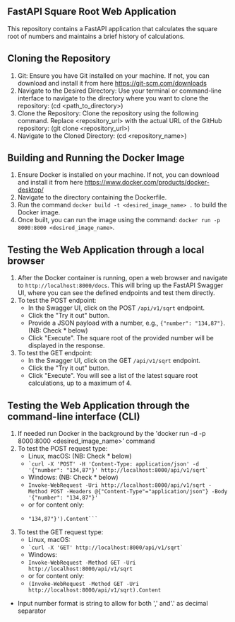 ## FastAPI Square Root Web Application
This repository contains a FastAPI application that calculates the square root of numbers and maintains a brief history of calculations.

## Cloning the Repository
1. Git: Ensure you have Git installed on your machine. 
   If not, you can download and install it from here https://git-scm.com/downloads
2. Navigate to the Desired Directory: Use your terminal or command-line interface to navigate to the directory 
   where you want to clone the repository: (cd <path_to_directory>)
3. Clone the Repository: Clone the repository using the following command. 
   Replace <repository_url> with the actual URL of the GitHub repository: (git clone <repository_url>)
4. Navigate to the Cloned Directory: (cd <repository_name>)

## Building and Running the Docker Image
1. Ensure Docker is installed on your machine. 
   If not, you can download and install it from here https://www.docker.com/products/docker-desktop/
2. Navigate to the directory containing the Dockerfile.
3. Run the command `docker build -t <desired_image_name> .` to build the Docker image.
4. Once built, you can run the image using the command: `docker run -p 8000:8000 <desired_image_name>`.

## Testing the Web Application through a local browser
1. After the Docker container is running, open a web browser and navigate to `http://localhost:8000/docs`. 
   This will bring up the FastAPI Swagger UI, where you can see the defined endpoints and test them directly.
3. To test the POST endpoint:
   - In the Swagger UI, click on the POST `/api/v1/sqrt` endpoint.
   - Click the "Try it out" button.
   - Provide a JSON payload with a number, e.g., `{"number": "134,87"}`. (NB: Check * below)
   - Click "Execute". The square root of the provided number will be displayed in the response.
4. To test the GET endpoint:
   - In the Swagger UI, click on the GET `/api/v1/sqrt` endpoint.
   - Click the "Try it out" button.
   - Click "Execute". You will see a list of the latest square root calculations, up to a maximum of 4.

## Testing the Web Application through the command-line interface (CLI)
1. If needed run Docker in the background by the 'docker run -d -p 8000:8000 <desired_image_name>' command
2. To test the POST request type:
   - Linux, macOS: (NB: Check * below)
   - ``` `curl -X 'POST' -H 'Content-Type: application/json' -d '{"number": "134,87"}' http://localhost:8000/api/v1/sqrt` ```
   - Windows: (NB: Check * below)
   - ``` Invoke-WebRequest -Uri http://localhost:8000/api/v1/sqrt -Method POST -Headers @{"Content-Type"="application/json"} -Body '{"number": "134,87"}' ```
   - or for content only:
   - ```(Invoke-WebRequest -Uri http://localhost:8000/api/v1/sqrt -Method POST -Headers @{"Content-Type"="application/json"} -Body '{"number": 
     "134,87"}').Content```
4. To test the GET request type: 
   - Linux, macOS: 
   - ``` `curl -X 'GET' http://localhost:8000/api/v1/sqrt` ```
   - Windows:
   - ```Invoke-WebRequest -Method GET -Uri http://localhost:8000/api/v1/sqrt```
   - or for content only:
   - ```(Invoke-WebRequest -Method GET -Uri http://localhost:8000/api/v1/sqrt).Content```

* Input number format is string to allow for both ',' and'.' as decimal separator
